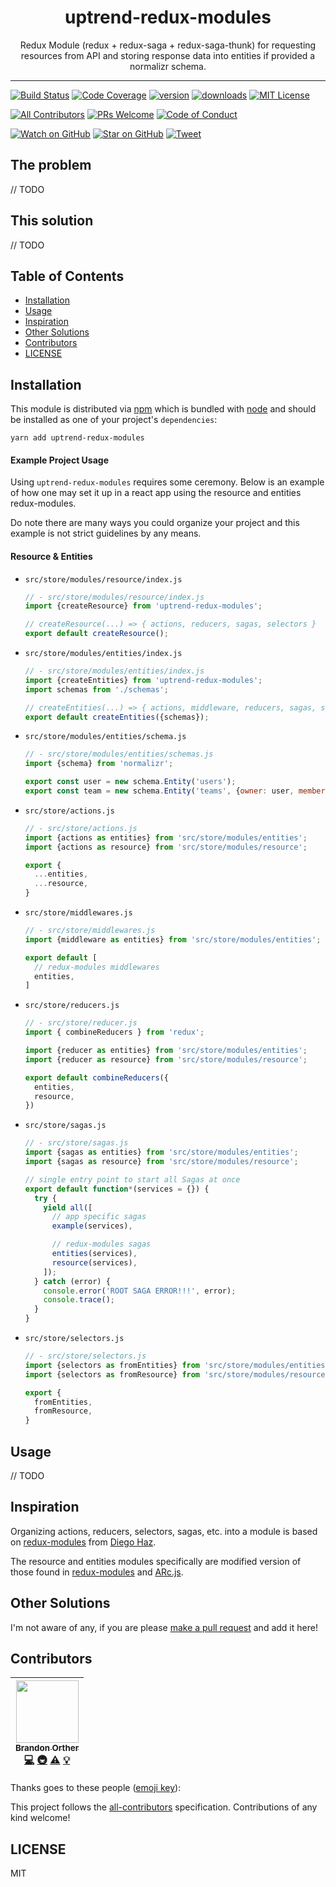 <div align="center">
<h1>uptrend-redux-modules</h1>

<p>Redux Module (redux + redux-saga + redux-saga-thunk) for requesting resources from API and storing response data into entities if provided a normalizr schema.</p>
</div>

<hr />

[![Build Status][build-badge]][build]
[![Code Coverage][coverage-badge]][coverage]
[![version][version-badge]][package]
[![downloads][downloads-badge]][npmtrends]
[![MIT License][license-badge]][license]

[![All Contributors](https://img.shields.io/badge/all_contributors-1-orange.svg?style=flat-square)](#contributors)
[![PRs Welcome][prs-badge]][prs]
[![Code of Conduct][coc-badge]][coc]

[![Watch on GitHub][github-watch-badge]][github-watch]
[![Star on GitHub][github-star-badge]][github-star]
[![Tweet][twitter-badge]][twitter]

## The problem

// TODO

## This solution

// TODO

## Table of Contents

<!-- START doctoc generated TOC please keep comment here to allow auto update -->

<!-- DON'T EDIT THIS SECTION, INSTEAD RE-RUN doctoc TO UPDATE -->

* [Installation](#installation)
* [Usage](#usage)
* [Inspiration](#inspiration)
* [Other Solutions](#other-solutions)
* [Contributors](#contributors)
* [LICENSE](#license)

<!-- END doctoc generated TOC please keep comment here to allow auto update -->

## Installation

This module is distributed via [npm][npm] which is bundled with [node][node] and
should be installed as one of your project's `dependencies`:

```
yarn add uptrend-redux-modules
```

#### Example Project Usage

Using `uptrend-redux-modules` requires some ceremony. Below is an example of how
one may set it up in a react app using the resource and entities redux-modules.

Do note there are many ways you could organize your project and this example is
not strict guidelines by any means.

#### Resource & Entities

* `src/store/modules/resource/index.js`

   ```js
   // - src/store/modules/resource/index.js
   import {createResource} from 'uptrend-redux-modules';
   
   // createResource(...) => { actions, reducers, sagas, selectors }
   export default createResource();
   ```
   
 * `src/store/modules/entities/index.js`

   ```js
   // - src/store/modules/entities/index.js
   import {createEntities} from 'uptrend-redux-modules';
   import schemas from './schemas';
   
   // createEntities(...) => { actions, middleware, reducers, sagas, selectors }
   export default createEntities({schemas});
   ```
   
 * `src/store/modules/entities/schema.js`

   ```js
   // - src/store/modules/entities/schemas.js
   import {schema} from 'normalizr';
   
   export const user = new schema.Entity('users');
   export const team = new schema.Entity('teams', {owner: user, members: [user]});
   ```
   
 * `src/store/actions.js`

   ```js
   // - src/store/actions.js
   import {actions as entities} from 'src/store/modules/entities';
   import {actions as resource} from 'src/store/modules/resource';
   
   export {
     ...entities,
     ...resource,
   }
   ```
   
 * `src/store/middlewares.js`

   ```js
   // - src/store/middlewares.js
   import {middleware as entities} from 'src/store/modules/entities';
   
   export default [
     // redux-modules middlewares
     entities,
   ]
   ```
   

 * `src/store/reducers.js`

   ```js
   // - src/store/reducer.js
   import { combineReducers } from 'redux';
   
   import {reducer as entities} from 'src/store/modules/entities';
   import {reducer as resource} from 'src/store/modules/resource';
   
   export default combineReducers({
     entities,
     resource,
   })
   ```
   
 * `src/store/sagas.js`

   ```js
   // - src/store/sagas.js
   import {sagas as entities} from 'src/store/modules/entities';
   import {sagas as resource} from 'src/store/modules/resource';
   
   // single entry point to start all Sagas at once
   export default function*(services = {}) {
     try {
       yield all([
         // app specific sagas
         example(services),
   
         // redux-modules sagas
         entities(services),
         resource(services),
       ]);
     } catch (error) {
       console.error('ROOT SAGA ERROR!!!', error);
       console.trace();
     }
   }
   ```
   
 * `src/store/selectors.js`

   ```js
   // - src/store/selectors.js
   import {selectors as fromEntities} from 'src/store/modules/entities';
   import {selectors as fromResource} from 'src/store/modules/resource';
   
   export {
     fromEntities,
     fromResource,
   }
   ```

## Usage

// TODO

## Inspiration

Organizing actions, reducers, selectors, sagas, etc. into a module is based on
[redux-modules][redux-modules] from [Diego Haz](https://twitter.com/diegohaz).

The resource and entities modules specifically are modified version of those
found in [redux-modules][redux-modules] and [ARc.js][arc-redux-modules].

## Other Solutions

I'm not aware of any, if you are please [make a pull request][prs] and add it
here!

## Contributors

<!-- ALL-CONTRIBUTORS-LIST:START - Do not remove or modify this section -->
<!-- prettier-ignore -->
| [<img src="https://avatars3.githubusercontent.com/u/126236?v=4" width="100px;"/><br /><sub><b>Brandon Orther</b></sub>](http://uptrend.tech)<br />[💻](https://github.com/uptrend-tech/redux-modules-resource-entities/commits?author=orther "Code") [🚇](#infra-orther "Infrastructure (Hosting, Build-Tools, etc)") [⚠️](https://github.com/uptrend-tech/redux-modules-resource-entities/commits?author=orther "Tests") [💡](#example-orther "Examples") |
| :---: |
<!-- ALL-CONTRIBUTORS-LIST:END -->

Thanks goes to these people ([emoji key][emojis]):

<!-- ALL-CONTRIBUTORS-LIST:START - Do not remove or modify this section -->

<!-- prettier-ignore -->
<!-- ALL-CONTRIBUTORS-LIST:END -->

This project follows the [all-contributors][all-contributors] specification.
Contributions of any kind welcome!

## LICENSE

MIT

[npm]: https://www.npmjs.com/
[node]: https://nodejs.org
[build-badge]: https://img.shields.io/travis/uptrend-tech/uptrend-redux-modules.svg?style=flat-square
[build]: https://travis-ci.org/uptrend-tech/uptrend-redux-modules
[coverage-badge]: https://img.shields.io/codecov/c/github/uptrend-tech/uptrend-redux-modules.svg?style=flat-square
[coverage]: https://codecov.io/github/uptrend-tech/uptrend-redux-modules
[version-badge]: https://img.shields.io/npm/v/uptrend-redux-modules.svg?style=flat-square
[package]: https://www.npmjs.com/package/uptrend-redux-modules
[downloads-badge]: https://img.shields.io/npm/dm/uptrend-redux-modules.svg?style=flat-square
[npmtrends]: http://www.npmtrends.com/uptrend-redux-modules
[license-badge]: https://img.shields.io/npm/l/uptrend-redux-modules.svg?style=flat-square
[license]: https://github.com/uptrend-tech/uptrend-redux-modules/blob/master/LICENSE
[prs-badge]: https://img.shields.io/badge/PRs-welcome-brightgreen.svg?style=flat-square
[prs]: http://makeapullrequest.com
[donate-badge]: https://img.shields.io/badge/$-support-green.svg?style=flat-square
[coc-badge]: https://img.shields.io/badge/code%20of-conduct-ff69b4.svg?style=flat-square
[coc]: https://github.com/uptrend-tech/uptrend-redux-modules/blob/master/other/CODE_OF_CONDUCT.md
[github-watch-badge]: https://img.shields.io/github/watchers/uptrend-tech/uptrend-redux-modules.svg?style=social
[github-watch]: https://github.com/uptrend-tech/uptrend-redux-modules/watchers
[github-star-badge]: https://img.shields.io/github/stars/uptrend-tech/uptrend-redux-modules.svg?style=social
[github-star]: https://github.com/uptrend-tech/uptrend-redux-modules/stargazers
[twitter]: https://twitter.com/intent/tweet?text=Check%20out%20uptrend-redux-modules%20by%20%40uptrend-tech%20https%3A%2F%2Fgithub.com%2Fuptrend-tech%2Fuptrend-redux-modules%20%F0%9F%91%8D
[twitter-badge]: https://img.shields.io/twitter/url/https/github.com/uptrend-tech/uptrend-redux-modules.svg?style=social
[emojis]: https://github.com/uptrend-tech/all-contributors#emoji-key
[all-contributors]: https://github.com/uptrend-tech/all-contributors
[arc-redux-modules]: https://github.com/diegohaz/arc/wiki/Redux-modules
[redux-modules]: https://github.com/diegohaz/redux-modules
